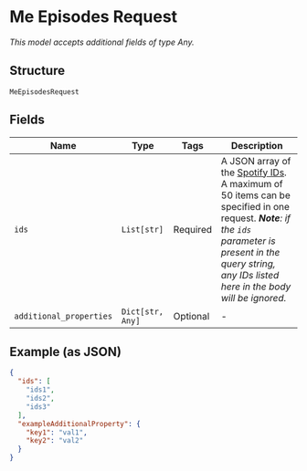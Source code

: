 
# Me Episodes Request

*This model accepts additional fields of type Any.*

## Structure

`MeEpisodesRequest`

## Fields

| Name | Type | Tags | Description |
|  --- | --- | --- | --- |
| `ids` | `List[str]` | Required | A JSON array of the [Spotify IDs](/documentation/web-api/concepts/spotify-uris-ids). <br/>A maximum of 50 items can be specified in one request. _**Note**: if the `ids` parameter is present in the query string, any IDs listed here in the body will be ignored._ |
| `additional_properties` | `Dict[str, Any]` | Optional | - |

## Example (as JSON)

```json
{
  "ids": [
    "ids1",
    "ids2",
    "ids3"
  ],
  "exampleAdditionalProperty": {
    "key1": "val1",
    "key2": "val2"
  }
}
```

